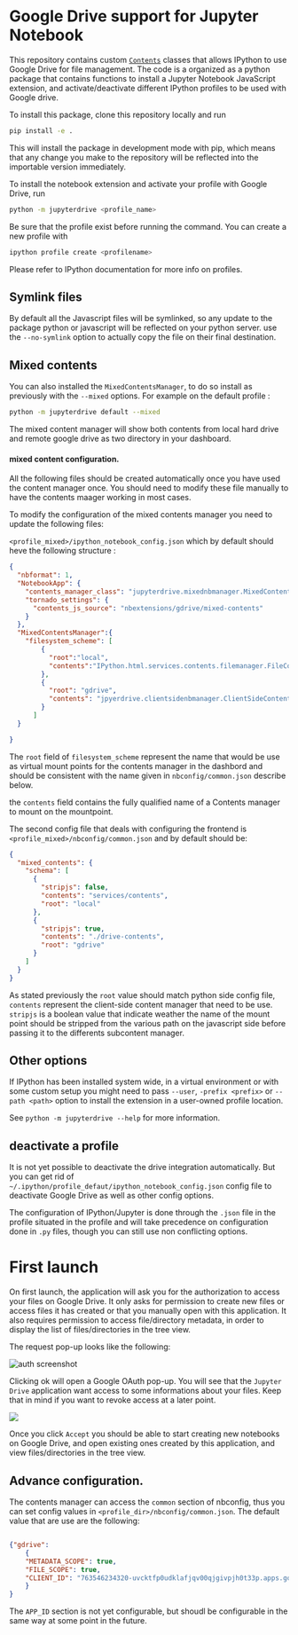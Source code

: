 # Google Drive support for Jupyter Notebook

This repository contains custom
[`Contents`](https://github.com/ipython/ipython/blob/master/IPython/html/static/services/contents.js) classes that allows IPython to use
Google Drive for file management.  The code is a organized as a python package
that contains functions to install a Jupyter Notebook JavaScript extension,
and activate/deactivate different IPython profiles to be used with Google drive.

To install this package, clone this repository locally and run

```bash
pip install -e .
```

This will install the package in development mode with pip, which means that any
change you make to the repository will be reflected into the importable version
immediately.

To install the notebook extension and activate your profile with Google
Drive, run

```bash
python -m jupyterdrive <profile_name>
```

Be sure that the profile exist before running the command.
You can create a new profile with

```bash
ipython profile create <profilename>
```

Please refer to IPython documentation for more info on profiles.

## Symlink files

By default all the Javascript files will be symlinked, so any update to the package python
or javascript will be reflected on your python server.
use the  `--no-symlink` option to actually copy the file on their final destination.

## Mixed contents

You can also installed the `MixedContentsManager`, to do so install as previously with
the `--mixed` options. For example on the default profile :

```bash
python -m jupyterdrive default --mixed
```

The mixed content manager will show both contents from local hard drive and remote
google drive as two directory in your dashboard.

#### mixed content configuration.

All the following files should be created automatically
once you have used the content manager once. You should
need to modify these file manually to have the contents maager working in most cases.

To modify the configuration of the mixed contents manager you need to update the following files:

`<profile_mixed>/ipython_notebook_config.json` which by default should heve the following structure :


```json
{
  "nbformat": 1,
  "NotebookApp": {
    "contents_manager_class": "jupyterdrive.mixednbmanager.MixedContentsManager",
    "tornado_settings": {
      "contents_js_source": "nbextensions/gdrive/mixed-contents"
    }
  },
  "MixedContentsManager":{
    "filesystem_scheme": [
        {
          "root":"local",
          "contents":"IPython.html.services.contents.filemanager.FileConensManager"
        },
        {
          "root": "gdrive",
          "contents": "jpyerdrive.clientsidenbmanager.ClientSideContentsManager"
        }
      ]
  }

}
```

The `root` field of `filesystem_scheme` represent the name that would be use as
virtual mount points for the contents manager in the dashbord and should be
consistent with the name given in `nbconfig/common.json` describe below.

the `contents` field contains the fully qualified name of a Contents manager to
mount on the mountpoint.

The second config file that deals with configuring the frontend is
`<profile_mixed>/nbconfig/common.json` and by default should be:

```json
{
  "mixed_contents": {
    "schema": [
      {
        "stripjs": false,
        "contents": "services/contents",
        "root": "local"
      },
      {
        "stripjs": true,
        "contents": "./drive-contents",
        "root": "gdrive"
      }
    ]
  }
}
```

As stated previously the `root` value should match python side config file,
`contents` represent the client-side content manager that need to be use.
`stripjs` is a boolean value that indicate weather the name of the mount point
should be stripped from the various path on the javascript side before passing
it to the differents subcontent manager.



## Other options

If IPython has been installed system wide, in a virtual environment or with
some custom setup you might need to pass `--user`, `-prefix <prefix>` or
`--path <path>` option to install the extension in a user-owned profile
location.

See `python -m jupyterdrive --help` for more information.

## deactivate a profile

It is not yet possible to deactivate the drive integration automatically. But
you can get rid of `~/.ipython/profile_defaut/ipython_notebook_config.json`
config file to deactivate Google Drive as well as other config options.

The configuration of IPython/Jupyter is done through the `.json` file in the
profile situated in the profile and will take precedence on configuration done
in `.py` files, though you can still use non conflicting options.

# First launch

On first launch, the application will ask you for the authorization to access
your files on Google Drive.  It only asks for permission to create new files or
 access files it has created or that you manually open with this application.
It also requires permission to access file/directory metadata, in order
to display the list of files/directories in the tree view.

The request pop-up looks like the following:

![auth screenshot](img/auth.png)

Clicking ok will open a Google OAuth pop-up.  You will see that the `Jupyter
Drive` application want access to some informations about your files. Keep that
in mind if you want to revoke access at a later point.

![](img/popup.png)

Once you click `Accept` you should be able to start creating new notebooks on
Google Drive, and open existing ones created by this application, and
view files/directories in the tree view.

## Advance configuration.

The contents manager can access the `common` section of nbconfig, thus
you can set config values in `<profile_dir>/nbconfig/common.json`. The default
value that are use are the following:

```json

{"gdrive":
    {
    "METADATA_SCOPE": true,
    "FILE_SCOPE": true,
    "CLIENT_ID": "763546234320-uvcktfp0udklafjqv00qjgivpjh0t33p.apps.googleusercontent.com"
    }
}
```

The `APP_ID` section is not yet configurable, but shoudl be configurable in the
same way at some point in the future.
